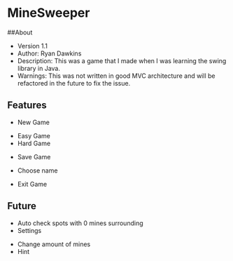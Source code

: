 # MineSweeper

##About
  * Version 1.1
  * Author: Ryan Dawkins
  * Description: This was a game that I made when I was learning the swing library in Java.
  * Warnings: This was not written in good MVC architecture and will be refactored in the future to fix the issue.
## Features
  * New Game
   - Easy Game
   - Hard Game
  * Save Game
   - Choose name
  * Exit Game

## Future
  * Auto check spots with 0 mines surrounding
  * Settings
   - Change amount of mines
   - Hint
